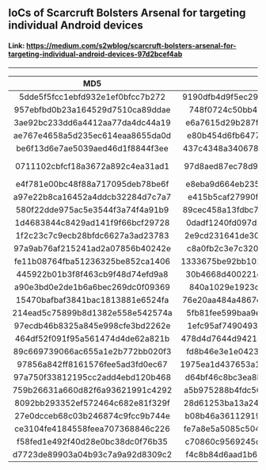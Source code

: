 ## IoCs of Scarcruft Bolsters Arsenal for targeting individual Android devices 
#### Link: https://medium.com/s2wblog/scarcruft-bolsters-arsenal-for-targeting-individual-android-devices-97d2bcef4ab ####
-------------------------------------------------------------------------------------------------------------------------

|                MD5               |                              SHA256                              |     Type     |
|:--------------------------------:|:----------------------------------------------------------------:|:------------:|
| 5dde5f5fcc1ebfd932e1ef0bfcc7b272 | 9190dfb4d9f5ec294c5b385b50e2791d546a737e78e92d077e2c7d0f35d37865 |   APK(TEST)  |
| 957ebfbd0b23a164529d7510ca89ddae | 748f0724c50bb4e494f8e92e495fa8ef6848a83fbdaf4ec606c8fb50c3ce8f51 |  APK(Type A) |
| 3ae92bc233dd6a4412aa77da4dc44a19 | e6a7615d29b287f14ee044cd4e8e786f26709636cffb5f455cf500336ab96810 |  APK(Type A) |
| ae767e4658a5d235ec614eaa8655da0d | e80b454d6fb6477568c7c1f2ce474aa6c560ecbd9e6f0dd8178f641f2fdb9a2b |  APK(Type B) |
| be6f13d6e7ae5039aed46d1f8844f3ee | 437c4348a34067872f1ef2456e4dd9e1b9de000559cbe296a6c9977f3470edc1 |  APK(Type B) |
| 0711102cbfcf18a3672a892c4ea31ad1 | 97d8aed87ec78d975aaff4a63415badf95635616686a7ad4a3257e02b6ca2400 |  APK(Type C) |
| e4f781e00bc48f88a717095deb78be6f | e8eba9d664eb23557338b9179b8ddfc8e99f5c3e57093f3b5cf0104d1f48101f |    Clugin    |
| a97e22b8ca16452a4ddcb32284d7c7a7 | e415b5caf27990f982a71ffccef937bc65674a3fb780cc73484387338bafdb02 |    Clugin    |
| 580f22dde975ac5e3544f3a74f4a91b9 | 89cec458a13fdbc7cebce1ea60325a1118c88d405082a35ac6034a8e98182b72 |    Clugin    |
| 1d4683844c8429ad141f9f66bcf29728 | 0dadf1240fd097d15dee890d448cfab02d3ef8698bdc44e18f1b5495e500655f |    Clugin    |
| 1f2c23c7c9ecb28bfdc6627a3ad23783 | 2e9cd231641de301d4bbcaa9914dcfc936e6180cc7df0501f0bdec17a94681eb |    Clugin    |
| 97a9ab76af215241ad2a07856b40242e | c8a0fb2c3e7c320f5bcd531a8777f63fd5107468b5cb4fd173a8f92d3dc49e2d |    Clugin    |
| fe11b08764fba51236325be852ca1406 | 1333675be92bb1011b6777a49b2df485133805df79ba24759bd66d5be82ce704 |    Clugin    |
| 445922b01b3f8f463cb9f48d74efd9a8 | 30b4668d400221df61c449aa6c3c73103aefabe88c9f367fce442929d8f2d3d1 |    Clugin    |
| a90e3bd0e2de1b6a6bec269dc0f09369 | 840a1029e1923c47c5eaba4f2a2e3f7a6d3fef5609becc66dcb0fa3fd94f383e |    Clugin    |
| 15470bafbaf3841bac1813881e6524fa | 76e20aa484a4867eadc2ab49cc3c391d065edae86b4447f211c0302006061c0e |    Clugin    |
| 214ead5c75899b8d1382e558e542574a | 5fb81fee599baa9ee58d3d11cfdbdc09d9d2a1c4cfbd67805baba5780e9ba949 |    Clugin    |
| 97ecdb46b8325a845e998cfe3bd2262e | 1efc95af7490493f4302bc755f0d8f401df77d9d6e8a58b5f222dc065e61b7ca |    Clugin    |
| 464df52f091f95a561474d4de62a821b | 478d4d7644d94214ee83d8219bdfbf2745b03774b79b8c81e49799046c0eba71 |    Clugin    |
| 89c669739066ac655a1e2b772bb020f3 | fd8b46e3e1e0423d8d96178862867362d1125b3d7e2f8d84af4fa36b9713ff6f |    Clugin    |
| 97856a842ff8161576fee5ad3fd0ec67 | 1975ea1d437653a1bc85896525a10bc938674f1d8dd2434ce28db459e8289091 |    Clugin    |
| 97a750f33812195cc2add4ebd120b468 | d64bf46c8bc3ea8ba58b5b7c530fc822f543e53f9c93767f0e38782126a3e214 |    Clugin    |
| 759b26631a660d82f6a93621991c4292 | a5b975288b4fdc56b6cd85f6e0ab969bd7b4496538c2fc6ae0625b229ce04bdb |    Clugin    |
| 8092bb293352ef572464c682e81f329f | 28d61253ba13a24b5dfe01a81606ef587676a012c42bbe5b99e2decf6c6b42d2 |    Clugin    |
| 27e0dcceb68c03b246874c9fcc9b744e | b08b46a36112919afc8bf533d3dc15208f0fc17a0ed9aed963a1c8e7d0e32153 |    Clugin    |
| ce3104fe4184558feea707368846c226 | fe7a8e5a5085c5043336be86a6a6301322b2b33b3dce7ac03251d65070dc7f7f |    Clugin    |
| f58fed1e492f40d28e0bc38dc0f76b35 | c70860c9569245c243566e960f25d1f4fb4b8790f48ddbe8e73ac5cdd9e8d6fb | CallRecorder |
| d7723de89903a04b93c7a9a92d8309c2 | f4c8b84d6aad1b6375cbdb2269d354da8d07f6f4f1680c4311a8cafc7968202e | CallRecorder |
